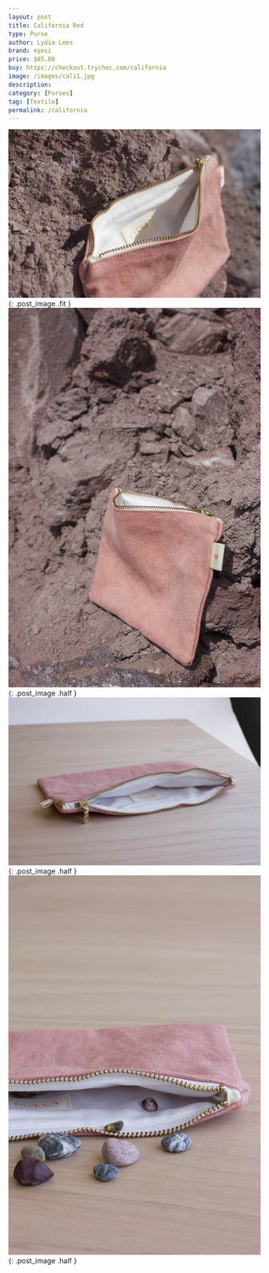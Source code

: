 ```yaml
---
layout: post
title: California Red
type: Purse
author: Lydia Lees
brand: eyesi
price: $85.00
buy: https://checkout.trychec.com/california
image: /images/cali1.jpg
description:
category: [Purses]
tag: [Textile]
permalink: /california
---
```

![](/images/cali2.jpg){: .post_image .fit }
![](/images/cali3.jpg){: .post_image .half }
![](/images/cali4.jpg){: .post_image .half }
![](/images/cali5.jpg){: .post_image .half }

